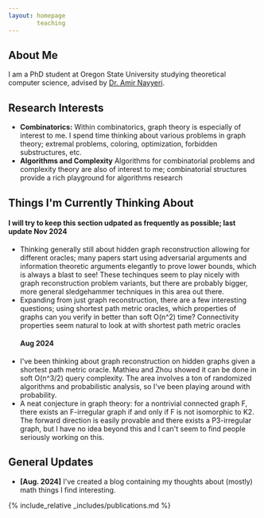 ```yaml
---
layout: homepage
        teaching
---
```


## About Me

I am a PhD student at Oregon State University studying theoretical computer science, advised by [Dr. Amir Nayyeri](https://web.engr.oregonstate.edu/~nayyeria/). 

## Research Interests

- **Combinatorics:** Within combinatorics, graph theory is especially of interest to me. I spend time thinking about various problems in graph theory; extremal problems, coloring, optimization, forbidden substructures, etc.
- **Algorithms and Complexity** Algorithms for combinatorial problems and complexity theory are also of interest to me; combinatorial structures provide a rich playground for algorithms research


## Things I'm Currently Thinking About
#### I will try to keep this section udpated as frequently as possible; last update Nov 2024
- Thinking generally still about hidden graph reconstruction allowing for different oracles; many papers start using adversarial arguments and information theoretic arguments elegantly to prove lower bounds, which is always a blast to see! These techinques seem to play nicely with graph reconstruction problem variants, but there are probably bigger, more general sledgehammer techniques in this area out there.
- Expanding from just graph reconstruction, there are a few interesting questions; using shortest path metric oracles, which properties of graphs can you verify in better than soft O(n^2) time? Connectivity properties seem natural to look at with shortest path metric oracles
  #### Aug 2024
- I've been thinking about graph reconstruction on hidden graphs given a shortest path metric oracle. Mathieu and Zhou showed it can be done in soft O(n^3/2) query complexity. The area involves a ton of randomized algorithms and probabilistic analysis, so I've been playing around with probability.
- A neat conjecture in graph theory: for a nontrivial connected graph F, there exists an F-irregular graph if and only if F is not isomorphic to K2. The forward direction is easily provable and there exists a P3-irregular graph, but I have no idea beyond this and I can't seem to find people seriously working on this.

## General Updates

- **[Aug. 2024]** I've created a blog containing my thoughts about (mostly) math things I find interesting.




{% include_relative _includes/publications.md %} 

